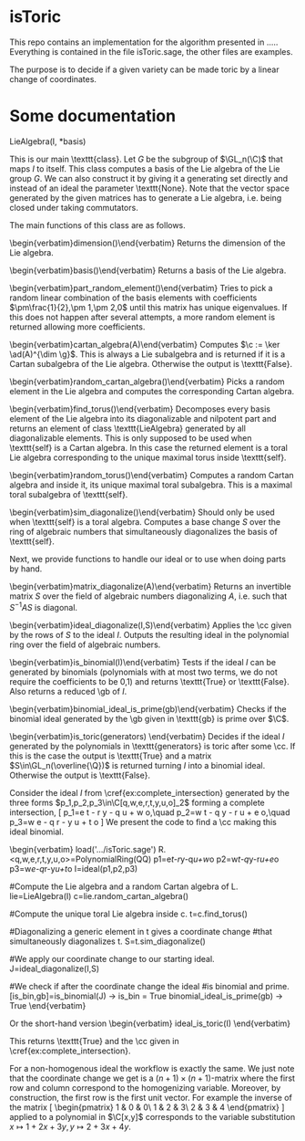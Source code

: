 # isToric

This repo contains an implementation for the algorithm presented in .....
Everything is contained in the file isToric.sage, the other files are examples.

The purpose is to decide if a given variety can be made toric by a linear change of coordinates.

# Some documentation

LieAlgebra(I, *basis)

This is our main \texttt{class}. Let $G$ be the subgroup of $\GL_n(\C)$ that maps $I$ to itself. This class computes a basis of the Lie algebra of the Lie group $G$.
We can also construct it by giving it a generating set directly and instead of an ideal the parameter \texttt{None}. 
Note that the vector space generated by the given matrices has to generate a Lie algebra, i.e. being closed under taking commutators.

The main functions of this class are as follows.

\begin{verbatim}dimension()\end{verbatim}
Returns the dimension of the Lie algebra.

\begin{verbatim}basis()\end{verbatim}
Returns a basis of the Lie algebra.

\begin{verbatim}part_random_element()\end{verbatim}
Tries to pick a random linear combination of the basis elements with coefficients $\pm\frac{1}{2},\pm 1,\pm 2,0$ until this matrix has unique eigenvalues. If this does not happen after several attempts, a more random element is returned allowing more coefficients.


\begin{verbatim}cartan_algebra(A)\end{verbatim}
Computes $\c := \ker \ad(A)^{\dim \g}$. This is always a Lie subalgebra and is returned if it is a Cartan subalgebra of the Lie algebra. Otherwise the output is \texttt{False}.

\begin{verbatim}random_cartan_algebra()\end{verbatim}
Picks a random element in the Lie algebra and computes the corresponding Cartan algebra.

\begin{verbatim}find_torus()\end{verbatim}
Decomposes every basis element of the Lie algebra into its diagonalizable and nilpotent part and returns an element of class \texttt{LieAlgebra} generated by all diagonalizable elements.
This is only supposed to be used when \texttt{self} is a Cartan algebra. In this case the returned element is a toral Lie algebra corresponding to the unique maximal torus inside \texttt{self}.

\begin{verbatim}random_torus()\end{verbatim}
Computes a random Cartan algebra and inside it, its unique maximal toral subalgebra. This is a maximal toral subalgebra of \texttt{self}.

\begin{verbatim}sim_diagonalize()\end{verbatim}
Should only be used when \texttt{self} is a toral algebra. Computes a base change $S$ over the ring of algebraic numbers that simultaneously diagonalizes the basis of \texttt{self}.


Next, we provide functions to handle our ideal or to use when doing parts by hand.


\begin{verbatim}matrix_diagonalize(A)\end{verbatim}
Returns an invertible matrix $S$ over the field of algebraic numbers diagonalizing $A$, i.e. such that $S^{-1}AS$ is diagonal.

\begin{verbatim}ideal_diagonalize(I,S)\end{verbatim}
Applies the \cc given by the rows of $S$ to the ideal $I$.
Outputs the resulting ideal in the polynomial ring over the field of algebraic numbers.

\begin{verbatim}is_binomial(I)\end{verbatim}
Tests if the ideal $I$ can be generated by binomials (polynomials with at most two terms, we do not require the coefficients to be 0,1) and returns \texttt{True} or \texttt{False}. 
Also returns a reduced \gb of $I$.

\begin{verbatim}binomial_ideal_is_prime(gb)\end{verbatim}
Checks if the binomial ideal generated by the \gb given in \texttt{gb} is prime over $\C$.


\begin{verbatim}is_toric(generators) \end{verbatim}
Decides if the ideal $I$ generated by the polynomials in \texttt{generators} is toric after some \cc. If this is the case the output is \texttt{True} and a matrix $S\in\GL_n(\overline{\Q})$ is returned turning $I$ into a binomial ideal. Otherwise the output is \texttt{False}.

  Consider the ideal $I$ from \cref{ex:complete_intersection} generated by the three forms $p_1,p_2,p_3\in\C[q,w,e,r,t,y,u,o]_2$
  forming a complete intersection,
  \[
    p_1=e t - r y - q u + w o,\quad p_2=w t - q y - r u + e o,\quad p_3=w e - q r - y u + t o
  \]
  We present the code to find a \cc making this ideal binomial.
  
\begin{verbatim}
load('.../isToric.sage')
R.<q,w,e,r,t,y,u,o>=PolynomialRing(QQ)
p1=e*t-r*y-q*u+w*o
p2=w*t-q*y-r*u+e*o
p3=w*e-q*r-y*u+t*o
I=ideal(p1,p2,p3)

#Compute the Lie algebra and a random Cartan algebra of L.
lie=LieAlgebra(I)
c=lie.random_cartan_algebra()

#Compute the unique toral Lie algebra inside c.
t=c.find_torus()

#Diagonalizing a generic element in t gives a coordinate change 
#that simultaneously diagonalizes t.
S=t.sim_diagonalize()

#We apply our coordinate change to our starting ideal.
J=ideal_diagonalize(I,S)

#We check if after the coordinate change the ideal
#is binomial and prime.
[is_bin,gb]=is_binomial(J)
 -> is_bin = True
binomial_ideal_is_prime(gb)
 -> True
\end{verbatim}  

Or the short-hand version
\begin{verbatim}
ideal_is_toric(I)
\end{verbatim}

This returns \texttt{True} and the \cc given in \cref{ex:complete_intersection}.



For a non-homogenous ideal the workflow is exactly the same. We just note that the coordinate change we get is a $(n+1) \times (n+1)$-matrix where the first row and column correspond to the homogenizing variable. Moreover, by construction, the first row is the first unit vector. For example the inverse of the matrix 
\[
\begin{pmatrix}
1 & 0 & 0\\
1 & 2 & 3\\
2 & 3 & 4
\end{pmatrix}
\]
applied to a polynomial in $\C[x,y]$ corresponds to the variable substitution $x\mapsto 1+2x+3y,\, y\mapsto 2+3x+4y$.

